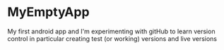 # MyEmptyApp
My first android app and I'm experimenting with gitHub to learn version control
in particular creating test (or working) versions and live versions
